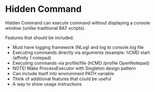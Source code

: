# Hidden Command

Hidden Command can execute command without displaying a console window (unlike traditional BAT scripts).

Features that should be included:
- Must have logging framework (NLog) and log to console.log file
- Executing commands directly via arguments (example: hCMD start /affinity 1 notepad)
- Executing commands via profile/file (hCMD /profile OpenNotepad)
- NOTE! Make ProcessExecutor with Singleton design pattern
- Can include itself into environment PATH variable
- Think of additional features that could be useful
- A way to show usage instructions